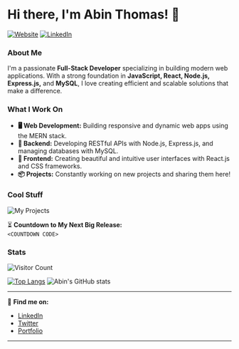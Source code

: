 # Hi there, I'm Abin Thomas! 👋

[![Website](https://img.shields.io/badge/Website-abinthomas.net-blue?style=flat-square&logo=google-chrome)](https://www.abinthomas.net)
[![LinkedIn](https://img.shields.io/badge/LinkedIn-Connect-blue?style=flat-square&logo=linkedin)](https://www.linkedin.com/in/abin-thomas-89361b25b)

### About Me
I'm a passionate **Full-Stack Developer** specializing in building modern web applications. With a strong foundation in **JavaScript, React, Node.js, Express.js,** and **MySQL**, I love creating efficient and scalable solutions that make a difference.

### What I Work On
- **🖥️ Web Development:** Building responsive and dynamic web apps using the MERN stack.
- **💾 Backend:** Developing RESTful APIs with Node.js, Express.js, and managing databases with MySQL.
- **🎨 Frontend:** Creating beautiful and intuitive user interfaces with React.js and CSS frameworks.
- **📦 Projects:** Constantly working on new projects and sharing them here!

### Cool Stuff
![My Projects](https://user-images.githubusercontent.com/your_image_here) <!-- Replace with your actual image URL -->

⏳ **Countdown to My Next Big Release:**  
`<COUNTDOWN CODE>` <!-- Use a countdown tool like https://countingdownto.com/ to generate code -->

### Stats
![Visitor Count](https://komarev.com/ghpvc/?username=abin-thomas&style=flat-square)

[![Top Langs](https://github-readme-stats.vercel.app/api/top-langs/?username=abin-thomas&layout=compact)](https://github.com/anuraghazra/github-readme-stats)
![Abin's GitHub stats](https://github-readme-stats.vercel.app/api?username=abin-thomas&show_icons=true&theme=radical)

---

🔗 **Find me on:**
- [LinkedIn](https://www.linkedin.com/in/abin-thomas/)
- [Twitter](https://twitter.com/abin-thomas)
- [Portfolio](https://abinthomas.net)
---
